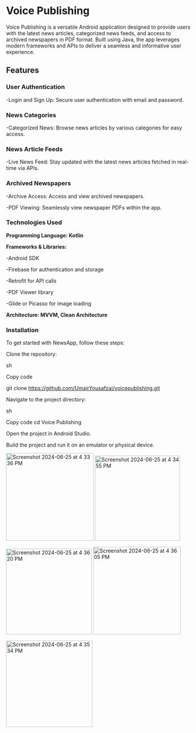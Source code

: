 # Voice Publishing

Voice Publishing is a versatile Android application designed to provide users with the latest news articles, categorized news feeds, and access to archived newspapers in PDF format. Built using Java, the app leverages modern frameworks and APIs to deliver a seamless and informative user experience.

## Features

### User Authentication

-Login and Sign Up: Secure user authentication with email and password.

### News Categories

-Categorized News: Browse news articles by various categories for easy access.

### News Article Feeds

-Live News Feed: Stay updated with the latest news articles fetched in real-time via APIs.

### Archived Newspapers

-Archive Access: Access and view archived newspapers.

-PDF Viewing: Seamlessly view newspaper PDFs within the app.

### Technologies Used

**Programming Language: Kotlin**

**Frameworks & Libraries:**

-Android SDK

-Firebase for authentication and storage

-Retrofit for API calls

-PDF Viewer library

-Glide or Picasso for image loading

**Architecture: MVVM, Clean Architecture**

### Installation

To get started with NewsApp, follow these steps:

Clone the repository:

sh

Copy code

git clone https://github.com/UmairYousafzai/voicepublishing.git

Navigate to the project directory:

sh

Copy code
cd Voice Publishing

Open the project in Android Studio.

Build the project and run it on an emulator or physical device.

<img width="239" alt="Screenshot 2024-06-25 at 4 33 36 PM" src="https://github.com/UmairYousafzai/voicepublishing/assets/91127248/bb397b83-c71b-4cd5-882b-45d36fcf7185">  <img width="232" alt="Screenshot 2024-06-25 at 4 34 55 PM" src="https://github.com/UmairYousafzai/voicepublishing/assets/91127248/193e333a-77ad-4497-ac68-d220d1dfe484">

<img width="234" alt="Screenshot 2024-06-25 at 4 36 20 PM" src="https://github.com/UmairYousafzai/voicepublishing/assets/91127248/aa7c77ab-72fc-4798-ad2d-74af76dcb6c1">    <img width="239" alt="Screenshot 2024-06-25 at 4 36 05 PM" src="https://github.com/UmairYousafzai/voicepublishing/assets/91127248/f7db8b84-737e-4f41-848b-bc77ecd0c546">

<img width="236" alt="Screenshot 2024-06-25 at 4 35 34 PM" src="https://github.com/UmairYousafzai/voicepublishing/assets/91127248/e3d78fdf-e72e-4da4-8598-a27ec7de0e88">



